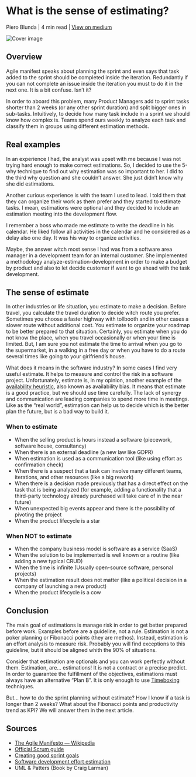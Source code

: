 # What is the sense of estimating?

Piero Blunda | 4 min read | [View on medium](https://pieroblunda.medium.com/what-is-the-sense-of-estimating-f0ef2397cb62)

![Cover image](https://miro.medium.com/max/1400/1*ypMosjmXRmArDSNUpqlESw.png)

## Overview

Agile manifest speaks about planning the sprint and even says that task added to the sprint should be completed inside the iteration. Redundantly if you can not complete an issue inside the iteration you must to do it in the next one. It is a bit confuse. Isn’t it?

In order to aboard this problem, many Product Managers add to sprint tasks shorter than 2 weeks (or any other sprint duration) and split bigger ones in sub-tasks. Intuitively, to decide how many task include in a sprint we should know how complex is. Teams spend ours weekly to analyze each task and classify them in groups using different estimation methods.

## Real examples
In an experience I had, the analyst was upset with me because I was not trying hard enough to make correct estimations. So, I decided to use the 5-why technique to find out why estimation was so important to her. I did to the third why question and she couldn’t answer. She just didn’t know why she did estimations.

Another curious experience is with the team I used to lead. I told them that they can organize their work as them prefer and they started to estimate tasks. I mean, estimations were optional and they decided to include an estimation meeting into the development flow.

I remember a boss who made me estimate to write the deadline in his calendar. He liked follow all activities in the calendar and he considered as a delay also one day. It was his way to organize activities.

Maybe, the answer witch most sense I had was from a software area manager in a development team for an internal customer. She implemented a methodology analyze-estimation-development in order to make a budget by product and also to let decide customer if want to go ahead with the task development.

## The sense of estimate
In other industries or life situation, you estimate to make a decision. Before travel, you calculate the travel duration to decide witch route you prefer. Sometimes you choose a faster highway with tollbooth and in other cases a slower route without additional cost. You estimate to organize your roadmap to be better prepared to that situation. Certainly, you estimate when you do not know the place, when you travel occasionally or when your time is limited. But, I am sure you not estimate the time to arrival when you go to the supermarket, in a walking in a free day or when you have to do a route several times like going to your girlfriend’s house.

What does it means in the software industry? In some cases I find very useful estimate. It helps to measure and control the risk in a software project. Unfortunately, estimate is, in my opinion, another example of the [availability heuristic](https://en.wikipedia.org/wiki/Availability_heuristic), also known as availability bias. It means that estimate is a good practice, but we should use time carefully. The lack of synergy and communication are leading companies to spend more time in meetings. Like as the “real world”, estimation can help us to decide which is the better plan the future, but is a bad way to build it.

### When to estimate
- When the selling product is hours instead a software (piecework, software house, consultancy)
- When there is an external deadline (a new law like GDPR)
- When estimation is used as a communication tool (like using effort as confirmation check)
- When there is a suspect that a task can involve many different teams, iterations, and other resources (like a big rework)
- When there is a decision made previously that has a direct effect on the task that is being analyzed (for example, adding a functionality that a third-party technology already purchased will take care of in the near future)
- When unexpected big events appear and there is the possibility of pivoting the project
- When the product lifecycle is a star

### When NOT to estimate
- When the company business model is software as a service (SaaS) 
- When the solution to be implemented is well known or a routine (like adding a new typical CRUD)
- When the time is infinite (Usually open-source software, personal projects)
- When the estimation result does not matter (like a political decision in a company of launching a new product)
- When the product lifecycle is a cow

## Conclusion
The main goal of estimations is manage risk in order to get better prepared before work. Examples before are a guideline, not a rule. Estimation is not a poker planning or Fibonacci points (they are methos). Instead, estimation is an effort analysis to measure risk. Probably you will find exceptions to this guideline, but it should be aligned whith the 90% of situations.

Consider that estimation are optionals and you can work perfectly without them. Estimation, are… estimations! It is not a contract or a precise predict. In order to guarantee the fulfillment of the objectives, estimations must always have an alternative “Plan B”. It is only enough to use [Timeboxing](https://en.wikipedia.org/wiki/Timeboxing) techniques.

But… how to do the sprint planning without estimate? How I know if a task is longer than 2 weeks? What about the Fibonacci points and productivity trend as KPI? We will answer them in the next article.

## Sources
* [The Agile Manifesto — Wikipedia](https://en.wikipedia.org/wiki/Agile_software_development#The_Agile_Manifesto)
* [Official Scrum guide](http://Official%20Scrum%20guide)
* [Creating good sprint goals](https://www.agilesocks.com/creating-good-sprint-goals/)
* [Software development effort estimation](https://en.wikipedia.org/wiki/Software_development_effort_estimation)
* UML & Patters (Book by Craig Larman)